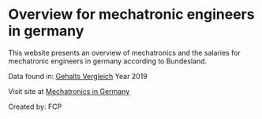 # Overview for mechatronic engineers in germany

This website presents an overview of mechatronics and the salaries for mechatronic engineers in germany according to 
Bundesland.

Data found in: [Gehalts Vergleich](https://www.gehaltsvergleich.com/gehalt/Mechatroniker-Mechatronikerin)
Year 2019

Visit site at [Mechatronics in Germany](https://casprief.github.io/mechatronicGermanyOverview/)

Created by: FCP
